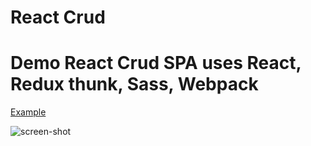 # React Crud

# Demo React Crud SPA uses React, Redux thunk, Sass, Webpack

[Example](https://rkrishn.github.io/reactcrud)

![screen-shot](https://raw.githubusercontent.com/rkrishn/reactcrud/41fbcea0/reactcrud.gif)

